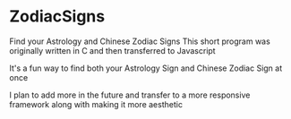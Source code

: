 # ZodiacSigns
Find your Astrology and Chinese Zodiac Signs
This short program was originally written in C and then transferred to Javascript

It's a fun way to find both your Astrology Sign and Chinese Zodiac Sign at once

I plan to add more in the future and transfer to a more responsive framework along with making it more aesthetic

